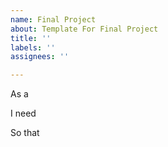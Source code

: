 ```yaml
---
name: Final Project
about: Template For Final Project
title: ''
labels: ''
assignees: ''

---
```


As a 

I need

So that

